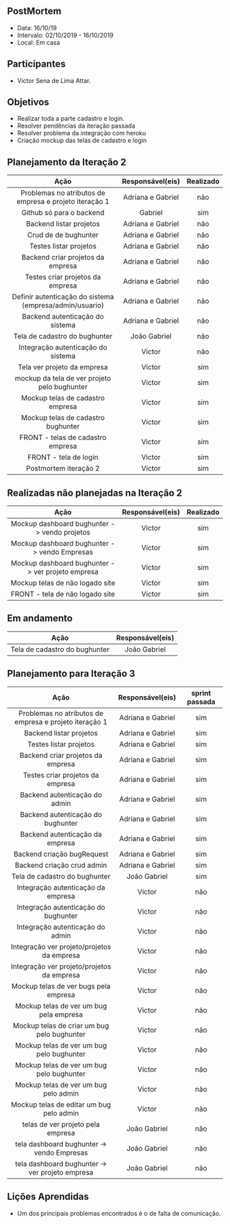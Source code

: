## PostMortem

- Data: 16/10/19
- Intervalo: 02/10/2019 - 16/10/2019
- Local: Em casa

## Participantes

- Victor Sena de Lima Attar.

## Objetivos

- Realizar toda a parte cadastro e login.
- Resolver pendências da iteração passada
- Resolver problema da integração com heroku
- Criação mockup das telas de cadastro e login

## Planejamento da Iteração 2

|                          Ação                           | Responsável(eis)  | Realizado |
| :-----------------------------------------------------: | :---------------: | :-------: |
| Problemas no atributos de empresa e projeto iteração 1  | Adriana e Gabriel |    não    |
|                Github só para o backend                 |      Gabriel      |    sim    |
|                 Backend listar projetos                 | Adriana e Gabriel |    não    |
|                  Crud de de bughunter                   | Adriana e Gabriel |    não    |
|                 Testes listar projetos                  | Adriana e Gabriel |    não    |
|            Backend criar projetos da empresa            | Adriana e Gabriel |    não    |
|            Testes criar projetos da empresa             | Adriana e Gabriel |    não    |
| Definir autenticação do sistema (empresa/admin/usuario) | Adriana e Gabriel |    não    |
|             Backend autenticação do sistema             | Adriana e Gabriel |    não    |
|              Tela de cadastro do bughunter              |   João Gabriel    |    não    |
|           Integração autenticação do sistema            |      Victor       |    não    |
|               Tela ver projeto da empresa               |      Victor       |    sim    |
|      mockup da tela de ver projeto pelo bughunter       |      Victor       |    sim    |
|            Mockup telas de cadastro empresa             |      Victor       |    sim    |
|           Mockup telas de cadastro bughunter            |      Victor       |    sim    |
|            FRONT - telas de cadastro empresa            |      Victor       |    sim    |
|                  FRONT - tela de login                  |      Victor       |    sim    |
|                  Postmortem iteração 2                  |      Victor       |    sim    |

## Realizadas não planejadas na Iteração 2

|                       Ação                        | Responsável(eis) | Realizado |
| :-----------------------------------------------: | :--------------: | :-------: |
|   Mockup dashboard bughunter -> vendo projetos    |      Victor      |    sim    |
|   Mockup dashboard bughunter -> vendo Empresas    |      Victor      |    sim    |
| Mockup dashboard bughunter -> ver projeto empresa |      Victor      |    sim    |
|          Mockup telas de não logado site          |      Victor      |    sim    |
|          FRONT - tela de não logado site          |      Victor      |    sim    |

## Em andamento

|             Ação              | Responsável(eis) |
| :---------------------------: | :--------------: |
| Tela de cadastro do bughunter |   João Gabriel   |

## Planejamento para Iteração 3

|                          Ação                          | Responsável(eis)  | sprint passada |
| :----------------------------------------------------: | :---------------: | :------------: |
| Problemas no atributos de empresa e projeto iteração 1 | Adriana e Gabriel |      sim       |
|                Backend listar projetos                 | Adriana e Gabriel |      sim       |
|                 Testes listar projetos                 | Adriana e Gabriel |      sim       |
|           Backend criar projetos da empresa            | Adriana e Gabriel |      sim       |
|            Testes criar projetos da empresa            | Adriana e Gabriel |      sim       |
|             Backend autenticação do admin              | Adriana e Gabriel |      sim       |
|           Backend autenticação do bughunter            | Adriana e Gabriel |      sim       |
|            Backend autenticação da empresa             | Adriana e Gabriel |      sim       |
|               Backend criação bugRequest               | Adriana e Gabriel |      sim       |
|               Backend criação crud admin               | Adriana e Gabriel |      sim       |
|             Tela de cadastro do bughunter              |   João Gabriel    |      sim       |
|           Integração autenticação da empresa           |      Victor       |      não       |
|          Integração autenticação do bughunter          |      Victor       |      não       |
|            Integração autenticação do admin            |      Victor       |      não       |
|       Integração ver projeto/projetos da empresa       |      Victor       |      não       |
|       Integração ver projeto/projetos da empresa       |      Victor       |      não       |
|         Mockup telas de ver bugs pela empresa          |      Victor       |      não       |
|        Mockup telas de ver um bug pela empresa         |      Victor       |      não       |
|      Mockup telas de criar um bug pelo bughunter       |      Victor       |      não       |
|       Mockup telas de ver um bug pelo bughunter        |      Victor       |      não       |
|       Mockup telas de ver um bug pelo bughunter        |      Victor       |      não       |
|         Mockup telas de ver um bug pelo admin          |      Victor       |      não       |
|        Mockup telas de editar um bug pelo admin        |      Victor       |      não       |
|           telas de ver projeto pela empresa            |   João Gabriel    |      não       |
|       tela dashboard bughunter -> vendo Empresas       |   João Gabriel    |      não       |
|    tela dashboard bughunter -> ver projeto empresa     |   João Gabriel    |      não       |

## Lições Aprendidas

- Um dos principais problemas encontrados é o de falta de comunicação.

